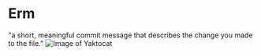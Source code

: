 # Erm
"a short, meaningful commit message that describes the change you made to the file."
![Image of Yaktocat](https://octodex.github.com/images/yaktocat.png)
